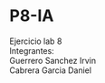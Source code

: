 # P8-IA
Ejercicio lab 8 </br>
Integrantes: </br>
Guerrero Sanchez Irvin </br>
Cabrera Garcia Daniel </br>